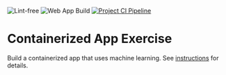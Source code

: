 ![Lint-free](https://github.com/nyu-software-engineering/containerized-app-exercise/actions/workflows/lint.yml/badge.svg)
![Web App Build](https://github.com/JeffreyChen112/4-containers-sjjs/actions/workflows/build.yml/badge.svg?branch=main&label=Web%20App)
[![Project CI Pipeline](https://github.com/software-students-spring2025/4-containers-sjjs/actions/workflows/build.yaml/badge.svg?branch=main&label=Web%20App)](https://github.com/software-students-spring2025/4-containers-sjjs/actions/workflows/build.yaml)

# Containerized App Exercise

Build a containerized app that uses machine learning. See [instructions](./instructions.md) for details.
